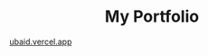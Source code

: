 <h1 style="text-align: center">My Portfolio</h1>

<a href="https://ubaid.vercel.app">ubaid.vercel.app</a>
